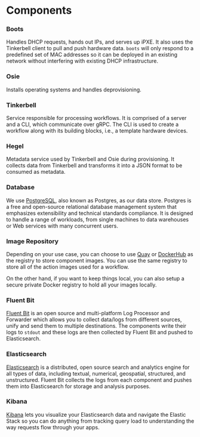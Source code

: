 # Components

### Boots

Handles DHCP requests, hands out IPs, and serves up iPXE. It also uses the Tinkerbell client to pull and push hardware data. `boots` will only respond to a predefined set of MAC addresses so it can be deployed in an existing network without interfering with existing DHCP infrastructure.

### Osie

Installs operating systems and handles deprovisioning.

### Tinkerbell

Service responsible for processing workflows. It is comprised of a server and a CLI, which communicate over gRPC. The CLI is used to create a workflow along with its building blocks, i.e., a template hardware devices.

### Hegel

Metadata service used by Tinkerbell and Osie during provisioning. It collects data from Tinkerbell and transforms it into a JSON format to be consumed as metadata. 

### Database

We use [PostgreSQL](https://www.postgresql.org/), also known as Postgres, as our data store. Postgres is a free and open-source relational database management system that emphasizes extensibility and technical standards compliance. It is designed to handle a range of workloads, from single machines to data warehouses or Web services with many concurrent users.

### Image Repository

Depending on your use case, you can choose to use [Quay](https://quay.io/) or [DockerHub](https://hub.docker.com/) as the registry to store component images. You can use the same registry to store all of the action images used for a workflow. 

On the other hand, if you want to keep things local, you can also setup a secure private Docker registry to hold all your images locally. 

### Fluent Bit

[Fluent Bit](https://fluentbit.io/) is an open source and multi-platform Log Processor and Forwarder which allows you to collect data/logs from different sources, unify and send them to multiple destinations. The components write their logs to `stdout` and these logs are then collected by Fluent Bit and pushed to Elasticsearch. 

### Elasticsearch

[Elasticsearch](https://www.elastic.co/) is a distributed, open source search and analytics engine for all types of data, including textual, numerical, geospatial, structured, and unstructured. Fluent Bit collects the logs from each component and pushes them into Elasticsearch for storage and analysis purposes. 

### Kibana

[Kibana](https://www.elastic.co/kibana) lets you visualize your Elasticsearch data and navigate the Elastic Stack so you can do anything from tracking query load to understanding the way requests flow through your apps.

